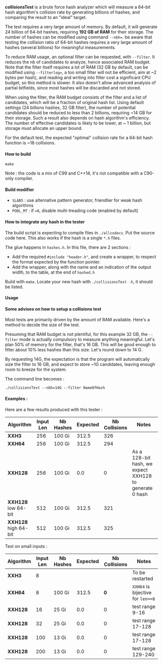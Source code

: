
__collisionsTest__ is a brute force hash analyzer
which will measure a 64-bit hash algorithm's collision rate
by generating billions of hashes,
and comparing the result to an "ideal" target.

The test requires a very large amount of memory.
By default, it will generate 24 billion of 64-bit hashes,
requiring __192 GB of RAM__ for their storage.
The number of hashes can be modified using command `--nbh=`.
be aware that testing the collision ratio of 64-bit hashes
requires a very large amount of hashes (several billions) for meaningful measurements.

To reduce RAM usage, an optional filter can be requested, with `--filter`.
It reduces the nb of candidates to analyze, hence associated RAM budget.
Note that the filter itself requires a lot of RAM
(32 GB by default, can be modified using `--filterlog=`,
a too small filter will not be efficient, aim at ~2 bytes per hash),
and reading and writing into filter cost a significant CPU budget,
so this method is slower.
It also doesn't allow advanced analysis of partial bitfields,
since most hashes will be discarded and not stored.

When using the filter, the RAM budget consists of the filter and a list of candidates,
which will be a fraction of original hash list.
Using default settings (24 billions hashes, 32 GB filter),
the number of potential candidates should be reduced to less than 2 billions,
requiring ~14 GB for their storage.
Such a result also depends on hash algorithm's efficiency.
The number of effective candidates is likely to be lower, at ~ 1 billion,
but storage must allocate an upper bound.

For the default test, the expected "optimal" collision rate for a 64-bit hash function is ~18 collisions.

#### How to build
```
make
```

Note : the code is a mix of C99 and C++14,
it's not compatible with a C90-only compiler.

#### Build modifier

- `SLAB5` : use alternative pattern generator, friendlier for weak hash algorithms
- `POOL_MT` : if  `=0`, disable multi-treading code (enabled by default)

#### How to integrate any hash in the tester

The build script is expecting to compile files in `./allcodecs`.
Put the source code here.
This also works if the hash is a single `*.h` files.

The glue happens in `hashes.h`.
In this file, there are 2 sections :
- Add the required `#include "header.h"`, and create a wrapper,
to respect the format expected by the function pointer.
- Add the wrapper, along with the name and an indication of the output width,
to the table, at the end of `hashed.h`

Build with `make`. Locate your new hash with `./collisionsTest -h`,
it should be listed.


#### Usage


#### Some advises on how to setup a collisions test

Most tests are primarily driven by the amount of RAM available.
Here's a method to decide the size of the test.

Presuming that RAM budget is not plentiful, for this example 32 GB,
the `--filter` mode is actually compulsory to measure anything meaningful.
Let's plan 50% of memory for the filter, that's 16 GB.
This will be good enough to filter about 10% less hashes than this size.
Let's round down to 14 G.

By requesting 14G, the expectation is that the program will automatically
size the filter to 16 GB, and expect to store ~1G candidates,
leaving enough room to breeze for the system.

The command line becomes :
```
./collisionsTest --nbh=14G --filter NameOfHash
```

#### Examples :

Here are a few results produced with this tester :

| Algorithm | Input Len | Nb Hashes | Expected | Nb Collisions | Notes |
| --- | --- | --- | --- | --- | --- |
| __XXH3__ | 256 | 100 Gi | 312.5 | 326 |  |
| __XXH64__ | 256 | 100 Gi | 312.5 | 294 |  |
| __XXH128__ | 256 | 100 Gi | 0.0 | 0 | As a 128-bit hash, we expect XXH128 to generate 0 hash |
| __XXH128__ low 64-bit | 512 | 100 Gi | 312.5 | 321 |  |
| __XXH128__ high 64-bit | 512 | 100 Gi | 312.5 | 325 |  |

Test on small inputs :

| Algorithm | Input Len | Nb Hashes | Expected | Nb Collisions | Notes |
| --- | --- | --- | --- | --- | --- |
| __XXH3__ | 8 |  |  |  | To be restarted |
| __XXH64__ | 8 | 100 Gi | 312.5 | __0__ | `XXH64` is bijective for `len==8` |
| __XXH128__ | 16 | 25 Gi | 0.0 | 0 | test range 9-16 |
| __XXH128__ | 32 | 25 Gi | 0.0 | 0 | test range 17-128 |
| __XXH128__ | 100 | 13 Gi | 0.0 | 0 | test range 17-128 |
| __XXH128__ | 200 | 13 Gi | 0.0 | 0 | test range 129-240 |
